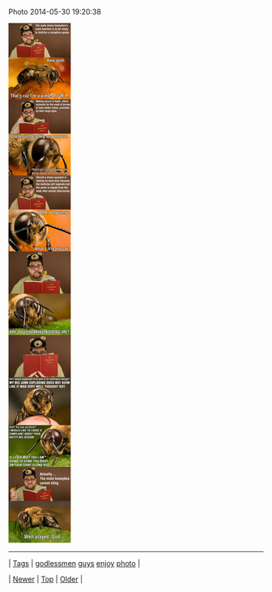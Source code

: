 <!--
title: Photo 2014-05-30 19
date: 2020-06-28T15:27:00.308Z
tags: godlessmen, guys, enjoy, photo
-->


Photo 2014-05-30 19:20:38

![](87320121269-0.jpg)

<!--BOTTOM-POST-NAVIGATION-->
---

| [Tags](tags.md) | [godlessmen](tag-godlessmen.md) [guys](tag-guys.md) [enjoy](tag-enjoy.md) [photo](tag-photo.md) |

| [Newer](87315098377.md) | [Top](index.md) | [Older](87360759210.md) |